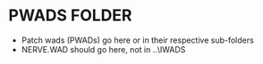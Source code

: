 # PWADS FOLDER
- Patch wads (PWADs) go here or in their respective sub-folders
- NERVE.WAD should go here, not in ..\IWADS